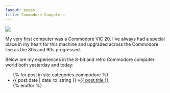 ```yaml
---
layout: pages
title: Commodore Computers
---
```


<img class="category" src="http://www.stevencombs.com/images/design/commodore.svg" />

My very first computer was a Commodore VIC 20. I've always had a special place in my heart for this machine and upgraded across the Commodore line as the 80s and 90s progressed. 

Below are my experiences in the 8-bit and retro Commodore computer world both yesterday and today:

<ul id="blog-posts" class="posts">
{% for post in site.categories.commodore %}
    <li><span>{{ post.date | date_to_string }} &raquo;</span><a href="{{ post.url }}">{{ post.title }}</a></li>
{% endfor %}
</ul>
